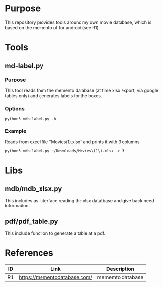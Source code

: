 # Purpose

This repository provides tools around my own movie database, which is based on the memento of for android (see R1).

# Tools
## md-label.py

### Purpose
This tool reads from the memento database (at time xlsx export, via google tables only) and generates labels for the boxes.

### Options
    python3 mdb-label.py -h

### Example
Reads from excel file "Movies(1).xlsx" and prints it with 3 columns 

    python3 mdb-label.py ~/Downloads/Movies\(1\).xlsx -c 3 

# Libs
## mdb/mdb_xlsx.py

This includes as interface reading the xlsx datatbase and give back need information.

## pdf/pdf_table.py

This include function to generate a table at a pdf.

# References
| ID | Link                         | Description      |
|----|------------------------------|------------------|
| R1 | https://mementodatabase.com/ | mememto database |